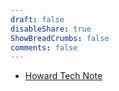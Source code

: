 ```yaml
---
draft: false
disableShare: true
ShowBreadCrumbs: false
comments: false
---
```


* [Howard Tech Note](https://blog.idontwannarock.me/)
